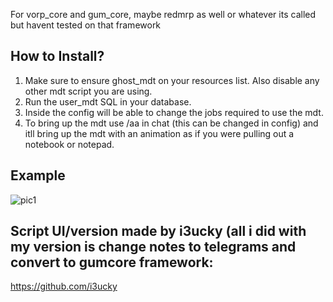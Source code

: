 For vorp_core and gum_core, maybe redmrp as well or whatever its called but havent tested on that framework

## How to Install?

1. Make sure to ensure ghost_mdt on your resources list. Also disable any other mdt script you are using.
2. Run the user_mdt SQL in your database.
3. Inside the config will be able to change the jobs required to use the mdt.
4. To bring up the mdt use /aa in chat (this can be changed in config) and itll bring up the mdt with an animation as if you were pulling out a notebook or notepad.

## Example
![pic1](https://cdn.discordapp.com/attachments/963010990373494845/1090860976234041344/Desktop_Screenshot_2023.03.29_-_13.31.47.752.png)

## Script UI/version made by i3ucky (all i did with my version is change notes to telegrams and convert to gumcore framework:
https://github.com/i3ucky
